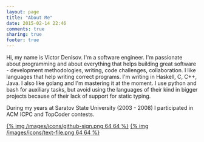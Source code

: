 ```yaml
---
layout: page
title: "About Me"
date: 2015-02-14 22:46
comments: true
sharing: true
footer: true
---
```

Hi, my name is Victor Denisov. I'm a software engineer. I'm passionate about
programming and about everything that helps building great software -
development methodologies, writing, code challenges, collaboration. I like
languages that help writing correct programs. I'm writing in Haskell, C, C++,
Java. I also like golang and I'm mastering it at the moment. I use python and bash for
auxiliary tasks, but avoid using the languages of their kind in bigger projects
because of their lack of support for static typing.

During my years at Saratov State University (2003 - 2008) I participated in ACM ICPC and TopCoder
contests.

[{% img /images/icons/github-sign.png 64 64 %}](https://github.com/VictorDenisov) [{% img /images/icons/text-file.png 64 64 %}](/about-me/CV.pdf)
